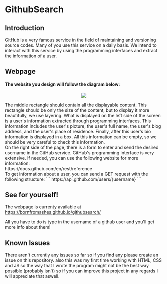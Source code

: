 # GithubSearch

## Introduction

GitHub is a very famous service in the field of maintaining and versioning source codes. Many of you use this service on a daily basis. We intend to interact with this service by using the programming interfaces and extract the information of a user.

## Webpage
#### The website you design will follow the diagram below:<br>
<p align="center">
  <img src="https://github.com/BornFromAshes/githubsearch/blob/main/Overview.png"/>
</p>
The middle rectangle should contain all the displayable content. This rectangle should be only the size of the content, but to display it more beautifully, we use layering. What is displayed on the left side of the screen is a user's information extracted through programming interfaces. This information includes the user's picture, the user's full name, the user's blog address, and the user's place of residence. Finally, after this user's bio information is displayed in a box. All this information can be empty, so we should be very careful to check this information.<br>
On the right side of the page, there is a form to enter and send the desired username in the GitHub service. GitHub's programming interface is very extensive. If needed, you can use the following website for more information: <br>
https://docs.github.com/en/rest/reference <br>
To get information about a user, you can send a GET request with the following structure:
```
  https://api.github.com/users/{username}
```

## See for yourself!

The webpage is currenty available at https://bornfromashes.github.io/githubsearch/

All you have to do is type in the username of a github user and you'll get more info about them!

## Known Issues

There aren't currently any issues so far so if you find any please create an issue on this repository.
also this was my first time working with HTML, CSS and JS so the way that I wrote the program might not be the best way possible (probably isn't) so if you can improve this project in any regards I will appreciate that aswell.
